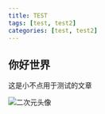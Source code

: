```yaml
---
title: TEST
tags: [test, test2]
categories: [test, test2]
---
```

## 你好世界
这是小不点用于测试的文章 

![二次元头像](/img/erciyuan.jpg)